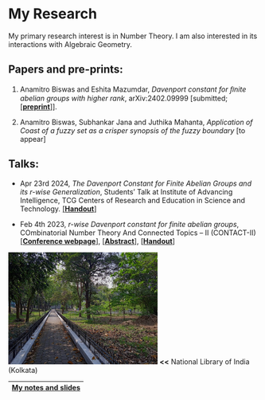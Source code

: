# My Research

My primary research interest is in Number Theory. I am also interested in its interactions with Algebraic Geometry.

## Papers and pre-prints:

1. Anamitro Biswas and Eshita Mazumdar, _Davenport constant for ﬁnite abelian groups with higher rank_, arXiv:2402.09999 [submitted; [[**preprint**]](https://arxiv.org/abs/2402.09999)].

2. Anamitro Biswas, Subhankar Jana and Juthika Mahanta, _Application of Coast of a fuzzy set as a crisper synopsis of the fuzzy boundary_ [to appear]


## Talks:

- Apr 23rd 2024, *The Davenport Constant for Finite Abelian Groups and its r-wise Generalization*, Students’ Talk at Institute of Advancing Intelligence, TCG Centers of Research and Education in Science and Technology. [[**Handout**]](files/talks/crest_anamitro_davenport_r.pdf)

- Feb 4th 2023, *r-wise Davenport constant for finite abelian groups*, COmbinatorial Number Theory And Connected Topics – II (CONTACT-II) [[**Conference webpage**]](https://sites.google.com/view/contact-ii/home), [[**Abstract**]](files/talks/contact-ii/Title_Abstract_CONTACT_II.pdf), [[**Handout**]](files/talks/contact-ii/r-wise_DC_for_finite_abelian_groups_anamitro_biswas_ppt.pdf) 

<img src="library.jpg" alt="drawing" width="300"/> **<<** National Library of India (Kolkata)

| [**My notes and slides**](https://anamitro.github.io/notes) |
| --- |
